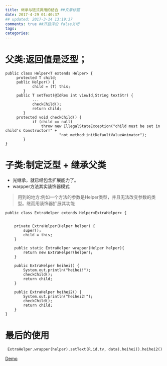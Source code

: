 ```yaml
---
title: 继承与链式调用的结合 ##文章标题
date: 2017-4-29 01:40:37
## updated: 2017-3-14 13:19:37
comments: true ##开启评论 false关闭
tags:
categories:
---
```


# 父类:返回值是泛型；

```
public class Helper<T extends Helper> {
     protected T child;
     public Helper() {
            child = (T) this;
        }
     public T setText(@IdRes int viewId,String textStr) {
            ...
            checkChild();
            return child;
        }
     protected void checkChild() {
            if (child == null)
                throw new IllegalStateException("child must be set in child's Constructor!" +
                        "not method:initDefaultValueAnimator");
        }
}
```

<!-- more -->

# 子类:制定泛型 + 继承父类

* 光继承，就已经包含扩展能力了。
* warpper方法其实装饰器模式
> 用到的地方:例如一个方法的参数是Helper类型，并且无法改变参数的类型。继而用装饰器扩展其功能

```
public class ExtraHelper extends Helper<ExtraHelper> {


    private ExtraHelper(Helper helper) {
        super();
        child = this;
    }

    public static ExtraHelper wrapper(Helper helper){
        return new ExtraHelper(helper);
    }

    public ExtraHelper heihei() {
        System.out.println("heihei!");
        checkChild();
        return child;
    }

    public ExtraHelper heihei2() {
        System.out.println("heihei2!");
        checkChild();
        return child;
    }
}
```

# 最后的使用

```
 ExtraHelper.wrapper(helper).setText(R.id.tv, data).heihei().heihei2()
```

[Demo](https://github.com/luhaoaimama1/ZAdapter3/blob/master/app/src/main/java/zone/com/zadapter3/helper/ExtraHelper.java)

